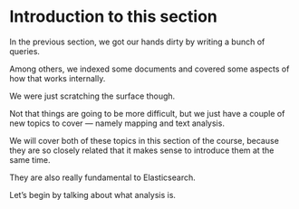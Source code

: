 # Introduction to this section

In the previous section, we got our hands dirty by writing a bunch of queries.

Among others, we indexed some documents and covered some aspects of how that works internally.

We were just scratching the surface though.

Not that things are going to be more difficult, but we just have a couple of new topics to cover — namely mapping and text analysis.

We will cover both of these topics in this section of the course, because they are so closely related that it makes sense to introduce them at the same time.

They are also really fundamental to Elasticsearch.

Let’s begin by talking about what analysis is.
